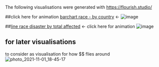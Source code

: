The following visualisations were generated with https://flourish.studio/

##click here for animation [barchart race - by country](https://www.youtube.com/watch?v=Mhj9Gcpn29s) <- 
![image](https://user-images.githubusercontent.com/90077184/139712141-9da4af41-4454-4660-a972-fc8ba1811712.png)

##[line race disaster by total affected](https://www.youtube.com/watch?v=JmzNy1TWkfg) <- click here for animation
![image](https://user-images.githubusercontent.com/90077184/139711957-905ead86-7567-4822-b7fe-9236b1626332.png)


## for later visualisations 
to consider as visualisation for how $$ flies around
![photo_2021-11-01_18-45-17](https://user-images.githubusercontent.com/90077184/139659999-0b781a8d-30a4-47ae-b8ee-c8434c76057c.jpg)
